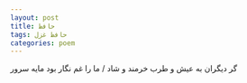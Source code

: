 ```yaml
---
layout: post
title: حافظ
tags: حافظ غزل
categories: poem
---
```


گر دیگران به عیش و طرب خرمند و شاد / ما را غم نگار بود مایه سرور